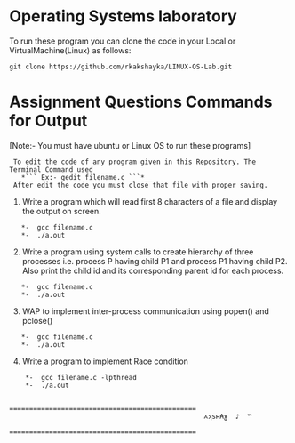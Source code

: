 Operating Systems laboratory
======================================
To run these program you can clone the code in your Local or VirtualMachine(Linux) as follows: 
```
git clone https://github.com/rkakshayka/LINUX-OS-Lab.git
```
Assignment Questions Commands for Output
========================================
[Note:- You must have ubuntu or Linux OS to run these programs]
```
 To edit the code of any program given in this Repository. The Terminal Command used 
 __*``` Ex:- gedit filename.c ```*__
 After edit the code you must close that file with proper saving.
```
1. Write a program which will read first 8 characters of a file and display the output on screen.
```
   *-  gcc filename.c
   *-  ./a.out
```
2. Write a program using system calls to create hierarchy of three processes i.e. process P having child P1 and process P1 having child P2. Also print the child id and its corresponding parent id for each process.
```
   *-  gcc filename.c
   *-  ./a.out
```
3. WAP to implement inter-process communication using popen() and pclose()
```
   *-  gcc filename.c
   *-  ./a.out
```
4. Write a program to implement Race condition
```
    *-  gcc filename.c -lpthread
    *-  ./a.out
```
                                  ===============================================
                                                     ⩜ʞsʜ₳ɣ  ♪  ™ 
                                  =============================================== 
